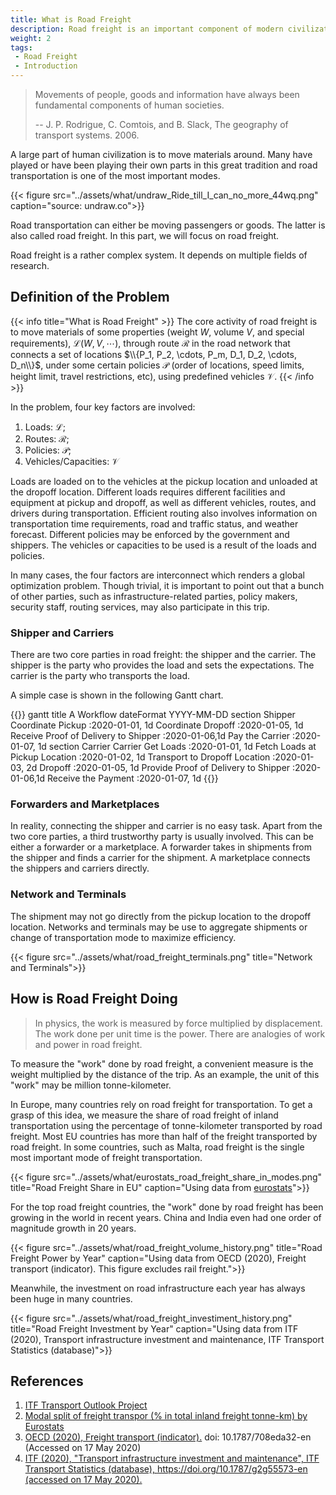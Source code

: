```yaml
---
title: What is Road Freight
description: Road freight is an important component of modern civilization
weight: 2
tags:
 - Road Freight
 - Introduction
---
```



> Movements of people, goods and information have always been fundamental components of human societies.
>
> -- J. P. Rodrigue, C. Comtois, and B. Slack, The geography of transport systems. 2006.

A large part of human civilization is to move materials around. Many have played or have been playing their own parts in this great tradition and road transportation is one of the most important modes.

{{< figure src="../assets/what/undraw_Ride_till_I_can_no_more_44wq.png" caption="source: undraw.co">}}

Road transportation can either be moving passengers or goods. The latter is also called road freight. In this part, we will focus on road freight.

Road freight is a rather complex system. It depends on multiple fields of research.

## Definition of the Problem

{{< info title="What is Road Freight" >}} The core activity of road freight is to move materials of some properties (weight $W$, volume $V$, and special requirements), $\mathscr L(W,V,\cdots)$, through route $\mathscr R$ in the road network that connects a set of locations $\\{P_1, P_2, \cdots, P_m, D_1, D_2, \cdots, D_n\\}$, under some certain policies $\mathscr P$ (order of locations, speed limits, height limit, travel restrictions, etc), using predefined vehicles $\mathscr V$. {{< /info >}}

In the problem, four key factors are involved:

1. Loads: $\mathscr L$;
2. Routes: $\mathscr R$;
3. Policies: $\mathscr P$;
4. Vehicles/Capacities: $\mathscr V$

Loads are loaded on to the vehicles at the pickup location and unloaded at the dropoff location. Different loads requires different facilities and equipment at pickup and dropoff, as well as different vehicles, routes, and drivers during transportation. Efficient routing also involves information on transportation time requirements, road and traffic status, and weather forecast. Different policies may be enforced by the government and shippers. The vehicles or capacities to be used is a result of the loads and policies.

In many cases, the four factors are interconnect which renders a global optimization problem. Though trivial, it is important to point out that a bunch of other parties, such as infrastructure-related parties, policy makers, security staff, routing services, may also participate in this trip.



### Shipper and Carriers

There are two core parties in road freight: the shipper and the carrier. The shipper is the party who provides the load and sets the expectations. The carrier is the party who transports the load.

A simple case is shown in the following Gantt chart.

{{<mermaid>}}
gantt
    title A Workflow
    dateFormat  YYYY-MM-DD
    section Shipper
    Coordinate Pickup           :2020-01-01, 1d
    Coordinate Dropoff          :2020-01-05, 1d
    Receive Proof of Delivery to Shipper     :2020-01-06,1d
    Pay the Carrier             :2020-01-07, 1d
    section Carrier
    Carrier Get Loads      :2020-01-01, 1d
    Fetch Loads at Pickup Location            :2020-01-02, 1d
    Transport to Dropoff Location           :2020-01-03, 2d
    Dropoff      :2020-01-05, 1d
    Provide Proof of Delivery to Shipper     :2020-01-06,1d
    Receive the Payment             :2020-01-07, 1d
{{</mermaid>}}

### Forwarders and Marketplaces

In reality, connecting the shipper and carrier is no easy task. Apart from the two core parties, a third trustworthy party is usually involved. This can be either a forwarder or a marketplace. A forwarder takes in shipments from the shipper and finds a carrier for the shipment. A marketplace connects the shippers and carriers directly.

### Network and Terminals

The shipment may not go directly from the pickup location to the dropoff location. Networks and terminals may be use to aggregate shipments or change of transportation mode to maximize efficiency.

{{< figure src="../assets/what/road_freight_terminals.png" title="Network and Terminals">}}


## How is Road Freight Doing

> In physics, the work is measured by force multiplied by displacement. The work done per unit time is the power. There are analogies of work and power in road freight.

To measure the "work" done by road freight, a convenient measure is the weight multiplied by the distance of the trip. As an example, the unit of this "work" may be million tonne-kilometer.

In Europe, many countries rely on road freight for transportation. To get a grasp of this idea, we measure the share of road freight of inland transportation using the percentage of tonne-kilometer transported by road freight. Most EU countries has more than half of the freight transported by road freight. In some countries, such as Malta, road freight is the single most important mode of freight transportation.

{{< figure src="../assets/what/eurostats_road_freight_share_in_modes.png" title="Road Freight Share in EU" caption="Using data from [eurostats](https://ec.europa.eu/eurostat/tgm/refreshTableAction.do?tab=table&plugin=1&pcode=t2020_rk320&language=en)">}}

For the top road freight countries, the "work" done by road freight has been growing in the world in recent years. China and India even had one order of magnitude growth in 20 years.

{{< figure src="../assets/what/road_freight_volume_history.png" title="Road Freight Power by Year" caption="Using data from OECD (2020), Freight transport (indicator). This figure excludes rail freight.">}}

Meanwhile, the investment on road infrastructure each year has always been huge in many countries.

{{< figure src="../assets/what/road_freight_investiment_history.png" title="Road Freight Investment by Year" caption="Using data from ITF (2020), Transport infrastructure investment and maintenance, ITF Transport Statistics (database)">}}



## References

1. [ITF Transport Outlook Project
](https://www.itf-oecd.org/itf-transport-outlook-project)
2. [Modal split of freight transpor (% in total inland freight tonne-km) by Eurostats](https://ec.europa.eu/eurostat/tgm/refreshTableAction.do?tab=table&plugin=1&pcode=t2020_rk320&language=en)
2. [OECD (2020), Freight transport (indicator).](https://data.oecd.org/transport/freight-transport.htm) doi: 10.1787/708eda32-en (Accessed on 17 May 2020)
3. [ITF (2020), "Transport infrastructure investment and maintenance", ITF Transport Statistics (database), https://doi.org/10.1787/g2g55573-en (accessed on 17 May 2020).](https://stats.oecd.org/BrandedView.aspx?oecd_bv_id=trsprt-data-en&doi=g2g55573-en#)